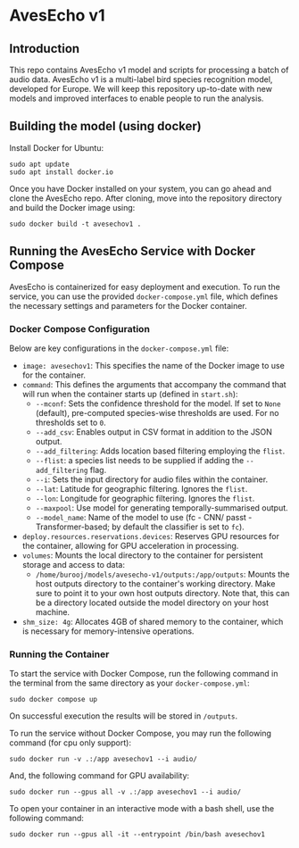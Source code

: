 # AvesEcho v1


##  Introduction

This repo contains AvesEcho v1 model and scripts for processing a batch of audio data. AvesEcho v1 is a multi-label bird species recognition model, developed for Europe. 
We will keep this repository up-to-date with new models and improved interfaces to enable people to run the analysis.



## Building the model (using docker)

Install Docker for Ubuntu:

```
sudo apt update
sudo apt install docker.io
```

Once you have Docker installed on your system, you can go ahead and clone the AvesEcho repo. After cloning, move into the repository directory and build the Docker image using:
```
sudo docker build -t avesechov1 .
```
## Running the AvesEcho Service with Docker Compose

AvesEcho is containerized for easy deployment and execution. To run the service, you can use the provided `docker-compose.yml` file, which defines the necessary settings and parameters for the Docker container.

### Docker Compose Configuration

Below are key configurations in the `docker-compose.yml` file:

- `image: avesechov1`: This specifies the name of the Docker image to use for the container.
- `command`: This defines the arguments that accompany the command that will run when the container starts up (defined in `start.sh`):
  - `--mconf`: Sets the confidence threshold for the model. If set to `None` (default), pre-computed species-wise thresholds are used. For no thresholds set to `0`.
  - `--add_csv`: Enables output in CSV format in addition to the JSON output.
  - `--add_filtering`: Adds location based filtering employing the `flist`.
  - `--flist`: a species list needs to be supplied if adding the `--add_filtering` flag. 
  - `--i`: Sets the input directory for audio files within the container.
  - `--lat`: Latitude for geographic filtering. Ignores the `flist`.
  - `--lon`: Longitude for geographic filtering. Ignores the `flist`.
  - `--maxpool`: Use model for generating temporally-summarised output.
  - `--model_name`: Name of the model to use (fc - CNN/ passt - Transformer-based; by default the classifier is set to `fc`).
- `deploy.resources.reservations.devices`: Reserves GPU resources for the container, allowing for GPU acceleration in processing.
- `volumes`: Mounts the local directory to the container for persistent storage and access to data:
  - `/home/burooj/models/avesecho-v1/outputs:/app/outputs`: Mounts the host outputs directory to the container's working directory. Make sure to point it to your own host outputs directory. Note that, this can be a directory located outside the model directory on your host machine.  
- `shm_size: 4g`: Allocates 4GB of shared memory to the container, which is necessary for memory-intensive operations.

### Running the Container

To start the service with Docker Compose, run the following command in the terminal from the same directory as your `docker-compose.yml`:

```
sudo docker compose up

```

On successful execution the results will be stored in `/outputs`. 

To run the service without Docker Compose, you may run the following command (for cpu only support):

```
sudo docker run -v .:/app avesechov1 --i audio/
```

And, the following command for GPU availability:

```
sudo docker run --gpus all -v .:/app avesechov1 --i audio/
```
To open your container in an interactive mode with a bash shell, use the following command:

```
sudo docker run --gpus all -it --entrypoint /bin/bash avesechov1
```


